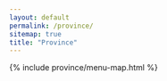 ```yaml
---
layout: default
permalink: /province/
sitemap: true
title: "Province"
---
```

{% include province/menu-map.html %}